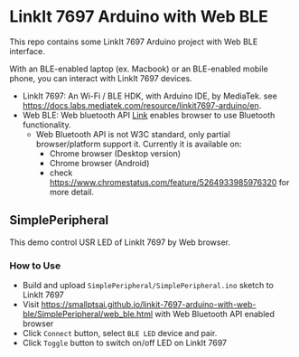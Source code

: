 # LinkIt 7697 Arduino with Web BLE

This repo contains some LinkIt 7697 Arduino project with Web BLE interface.

With an BLE-enabled laptop (ex. Macbook) or an BLE-enabled mobile phone, you can interact with LinkIt 7697 devices.

* LinkIt 7697: An Wi-Fi / BLE HDK, with Arduino IDE, by MediaTek. see https://docs.labs.mediatek.com/resource/linkit7697-arduino/en.
* Web BLE: Web bluetooth API [Link](https://developers.google.com/web/updates/2015/07/interact-with-ble-devices-on-the-web) enables browser to use Bluetooth functionality.
  * Web Bluetooth API is not W3C standard, only partial browser/platform support it. Currently it is available on:
    * Chrome browser (Desktop version)
    * Chrome browser (Android)
    * check https://www.chromestatus.com/feature/5264933985976320 for more detail.

## SimplePeripheral

This demo control USR LED of LinkIt 7697 by Web browser.

### How to Use

* Build and upload `SimplePeripheral/SimplePeripheral.ino` sketch to LinkIt 7697
* Visit https://smallptsai.github.io/linkit-7697-arduino-with-web-ble/SimplePeripheral/web_ble.html with Web Bluetooth API enabled browser
* Click `Connect` button, select `BLE LED` device and pair.
* Click `Toggle` button to switch on/off LED on LinkIt 7697



